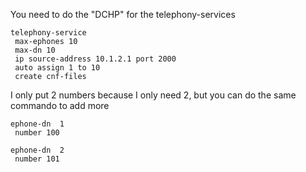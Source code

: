 You need to do the "DCHP" for the telephony-services
```
telephony-service
 max-ephones 10
 max-dn 10
 ip source-address 10.1.2.1 port 2000
 auto assign 1 to 10
 create cnf-files
```
I only put 2 numbers because I only need 2, but you can do the same commando to add more
```
ephone-dn  1
 number 100
```
```
ephone-dn  2
 number 101
```
